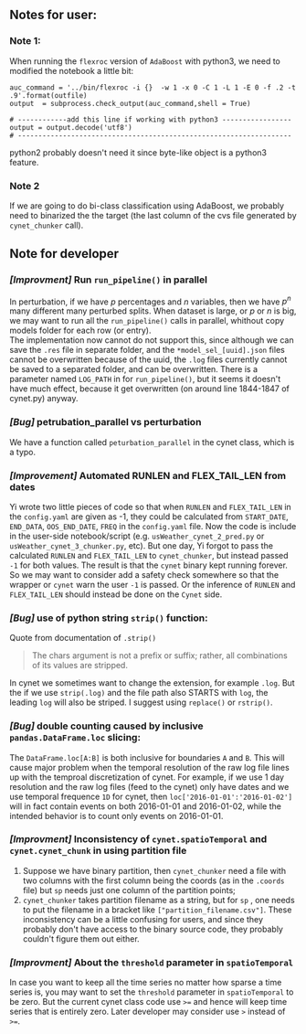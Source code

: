 ## Notes for user:
### Note 1:
When running the `flexroc` version of `AdaBoost` with python3, 
we need to modified the notebook a little bit:
```
auc_command = '../bin/flexroc -i {}  -w 1 -x 0 -C 1 -L 1 -E 0 -f .2 -t .9'.format(outfile)
output  = subprocess.check_output(auc_command,shell = True)
        
# ------------add this line if working with python3 -----------------
output = output.decode('utf8')
# -------------------------------------------------------------------
```
python2 probably doesn't need it since byte-like object is a python3 feature.

### Note 2
If we are going to do bi-class classification using AdaBoost,
we probably need to binarized the the target 
(the last column of the cvs file generated by `cynet_chunker` call). 

## Note for developer
### *\[Improvment\]* Run `run_pipeline()` in parallel
In perturbation, if we have $p$ percentages and $n$ variables, then we have $p^{n}$ many different many perturbed splits. 
When dataset is large, or $p$ or $n$ is big, we may want to run all the `run_pipeline()` calls in parallel, 
whithout copy models folder for each row (or entry).  
The implementation now cannot do not support this, 
since although we can save the `.res` file in separate folder, 
and the `*model_sel_[uuid].json` files cannot be overwritten because of the uuid, 
the `.log` files currently cannot be saved to a separated folder, 
and can be overwritten. 
There is a parameter named `LOG_PATH` in for `run_pipeline()`, but it seems it doesn't have much effect, 
because it get overwritten (on around line 1844-1847 of cynet.py) anyway.

### *\[Bug\]* petrubation_parallel vs perturbation
We have a function called `peturbation_parallel` in the cynet class, which is a typo. 

### *\[Improvement\]* Automated RUNLEN and FLEX_TAIL_LEN from dates
Yi wrote two little pieces of code so that when `RUNLEN` and `FLEX_TAIL_LEN` in the `config.yaml` are given as -1, 
they could be calculated from `START_DATE`, `END_DATA`, `OOS_END_DATE`, `FREQ` in the `config.yaml` file.
Now the code is include in the user-side notebook/script 
(e.g. `usWeather_cynet_2_pred.py` or `usWeather_cynet_3_chunker.py`, etc).
But one day, Yi forgot to pass the calculated `RUNLEN` and `FLEX_TAIL_LEN` to `cynet_chunker`, 
but instead passed `-1` for both values. 
The result is that the `cynet` binary kept running forever. 
So we may want to consider add a safety check somewhere so that the wrapper or `cynet` warn the user `-1` is passed.
Or the inference of `RUNLEN` and `FLEX_TAIL_LEN` should instead be done on the `Cynet` side.

### *\[Bug\]* use of python string `strip()` function:
Quote from documentation of `.strip()`
> The chars argument is not a prefix or suffix; rather, all combinations of its values are stripped.

In cynet we sometimes want to change the extension, for example `.log`. But the if we use `strip(.log)` and the file path also STARTS with `log`, the leading `log` will also be striped. I suggest using `replace()` or `rstrip()`.

### *\[Bug\]* double counting caused by inclusive `pandas.DataFrame.loc` slicing:
The `DataFrame.loc[A:B]` is both inclusive for boundaries `A` and `B`. This will cause major problem when the temporal resolution of the raw log file lines up with the temproal discretization of cynet. For example, if we use 1 day resolution and the raw log files (feed to the cynet) only have dates and we use temporal frequence `1D` for cynet, then `loc['2016-01-01':'2016-01-02']` will in fact contain events on both 2016-01-01 and 2016-01-02, while the intended behavior is to count only events on 2016-01-01.

### *\[Improvment\]* Inconsistency of `cynet.spatioTemporal` and `cynet.cynet_chunk` in using partition file
1. Suppose we have binary partition, then `cynet_chunker` need a file with two columns with the first column being the coords (as in the `.coords` file) but `sp` needs just one column of the partition points;
2. `cynet_chunker` takes partition filename as a string, but for `sp` , one needs to put the filename in a bracket like `["partition_filename.csv"]`.
These inconsistency can be a little confusing for users, and since they probably don't have access to the binary source code, they probably couldn't figure them out either.

### *\[Improvment\]* About the `threshold` parameter in `spatioTemporal`
In case you want to keep all the time series no matter how sparse a time series is, you may want to set the `threshold` parameter in `spatioTemporal` to be zero. But the current cynet class code use `>=` and hence will keep time series that is entirely zero. Later developer may consider use `>` instead of `>=`.